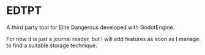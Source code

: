 # EDTPT
A third party tool for Elite Dangerous developed with GodotEngine.

For now it is just a journal reader, but I will add features as soon as I manage to find a suitable storage technique.
